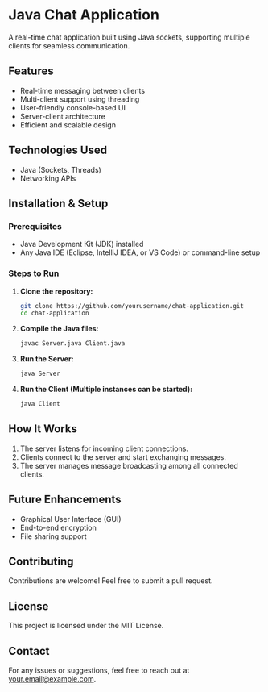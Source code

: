 # Java Chat Application

A real-time chat application built using Java sockets, supporting multiple clients for seamless communication.

## Features
- Real-time messaging between clients
- Multi-client support using threading
- User-friendly console-based UI
- Server-client architecture
- Efficient and scalable design

## Technologies Used
- Java (Sockets, Threads)
- Networking APIs

## Installation & Setup
### Prerequisites
- Java Development Kit (JDK) installed
- Any Java IDE (Eclipse, IntelliJ IDEA, or VS Code) or command-line setup

### Steps to Run
1. **Clone the repository:**
   ```bash
   git clone https://github.com/yourusername/chat-application.git
   cd chat-application
   ```
2. **Compile the Java files:**
   ```bash
   javac Server.java Client.java
   ```
3. **Run the Server:**
   ```bash
   java Server
   ```
4. **Run the Client (Multiple instances can be started):**
   ```bash
   java Client
   ```

## How It Works
1. The server listens for incoming client connections.
2. Clients connect to the server and start exchanging messages.
3. The server manages message broadcasting among all connected clients.

## Future Enhancements
- Graphical User Interface (GUI)
- End-to-end encryption
- File sharing support

## Contributing
Contributions are welcome! Feel free to submit a pull request.

## License
This project is licensed under the MIT License.

## Contact
For any issues or suggestions, feel free to reach out at [your.email@example.com](mailto:your.email@example.com).
